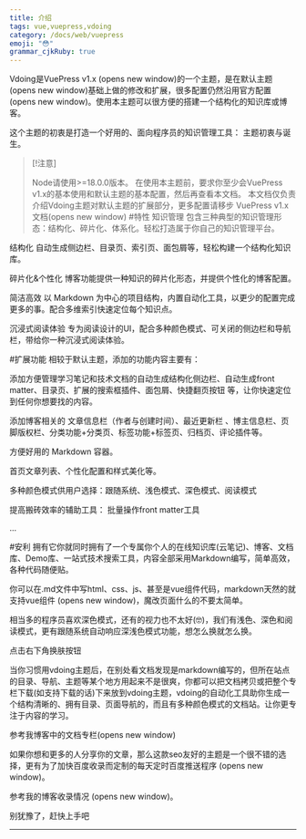```yaml
---
title: 介绍 
tags: vue,vuepress,vdoing
category: /docs/web/vuepress
emoji: "😳"
grammar_cjkRuby: true
---
```



Vdoing是VuePress v1.x (opens new window)的一个主题，是在默认主题 (opens new window)基础上做的修改和扩展，很多配置仍然沿用官方配置 (opens new window)。使用本主题可以很方便的搭建一个结构化的知识库或博客。

这个主题的初衷是打造一个好用的、面向程序员的知识管理工具： 主题初衷与诞生。

> [!注意]
> 
> Node请使用>=18.0.0版本。
> 在使用本主题前，要求你至少会VuePress v1.x的基本使用和默认主题的基本配置，然后再查看本文档。
> 本文档仅负责介绍Vdoing主题对默认主题的扩展部分，更多配置请移步 VuePress v1.x文档(opens new window)
> #特性
> 知识管理
> 包含三种典型的知识管理形态：结构化、碎片化、体系化。轻松打造属于你自己的知识管理平台。

结构化
自动生成侧边栏、目录页、索引页、面包屑等，轻松构建一个结构化知识库。

碎片化&个性化
博客功能提供一种知识的碎片化形态，并提供个性化的博客配置。

简洁高效
以 Markdown 为中心的项目结构，内置自动化工具，以更少的配置完成更多的事。配合多维索引快速定位每个知识点。

沉浸式阅读体验
专为阅读设计的UI，配合多种颜色模式、可关闭的侧边栏和导航栏，带给你一种沉浸式阅读体验。

#扩展功能
相较于默认主题，添加的功能内容主要有：

添加方便管理学习笔记和技术文档的自动生成结构化侧边栏、自动生成front matter、目录页、扩展的搜索框插件、面包屑、快捷翻页按钮 等，让你快速定位到任何你想要找的内容。

添加博客相关的 文章信息栏（作者与创建时间）、最近更新栏 、博主信息栏、页脚版权栏、分类功能+分类页、标签功能+标签页、归档页、评论插件等。

方便好用的 Markdown 容器。

首页文章列表、个性化配置和样式美化等。

多种颜色模式供用户选择：跟随系统、浅色模式、深色模式、阅读模式

提高搬砖效率的辅助工具： 批量操作front matter工具

...

#安利
拥有它你就同时拥有了一个专属你个人的在线知识库(云笔记)、博客、文档库、Demo库、一站式技术搜索工具，内容全部采用Markdown编写，简单高效，各种代码随便贴。

你可以在.md文件中写html、css、js、甚至是vue组件代码，markdown天然的就支持vue组件 (opens new window)，魔改页面什么的不要太简单。

相当多的程序员喜欢深色模式，还有的视力也不太好(🤓)，我们有浅色、深色和阅读模式，更有跟随系统自动响应深浅色模式功能，想怎么换就怎么换。

点击右下角换肤按钮

当你习惯用vdoing主题后，在别处看文档发现是markdown编写的，但所在站点的目录、导航、主题等某个地方用起来不是很爽，你都可以把文档拷贝或把整个专栏下载(如支持下载的话)下来放到vdoing主题，vdoing的自动化工具助你生成一个结构清晰的、拥有目录、页面导航的，而且有多种颜色模式的文档站。让你更专注于内容的学习。

参考我博客中的文档专栏(opens new window)

如果你想和更多的人分享你的文章，那么这款seo友好的主题是一个很不错的选择，更有为了加快百度收录而定制的每天定时百度推送程序 (opens new window)。

参考我的博客收录情况 (opens new window)。

别犹豫了，赶快上手吧



----------

